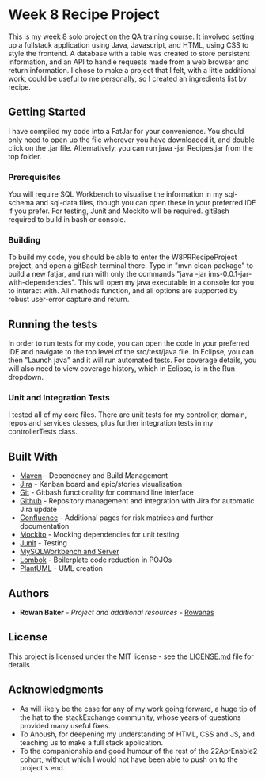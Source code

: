 # Week 8 Recipe Project

This is my week 8 solo project on the QA training course. It involved setting up a fullstack application using Java, Javascript, and HTML, using CSS to style the frontend. A database with a table was created to store persistent information, and an API to handle requests made from a web browser and return information. I chose to make a project that I felt, with a little additional work, could be useful to me personally, so I created an ingredients list by recipe.

## Getting Started

I have compiled my code into a FatJar for your convenience. You should only need to open up the file wherever you have downloaded it, and double click on the .jar file. Alternatively, you can run java -jar Recipes.jar from the top folder.

### Prerequisites

You will require SQL Workbench to visualise the information in my sql-schema and sql-data files, though you can open these in your preferred IDE if you prefer. For testing, Junit and Mockito will be required. gitBash required to build in bash or console.

### Building

To build my code, you should be able to enter the W8PRRecipeProject project, and open a gitBash terminal there. Type in "mvn clean package" to build a new fatjar, and run with only the commands "java -jar ims-0.0.1-jar-with-dependencies".  This will open my java executable in a console for you to interact with. All methods function, and all options are supported by robust user-error capture and return.

## Running the tests

In order to run tests for my code, you can open the code in your preferred IDE and navigate to the top level of the src/test/java file. In Eclipse, you can then "Launch java" and it will run automated tests. For coverage details, you will also need to view coverage history, which in Eclipse, is in the Run dropdown.

### Unit and Integration Tests 

I tested all of my core files. There are unit tests for my controller, domain, repos and services classes, plus further integration tests in my controllerTests class.

## Built With

* [Maven](https://maven.apache.org/) - Dependency and Build Management
* [Jira](https://atlassian.net/jira/) - Kanban board and epic/stories visualisation
* [Git](https://gitforwindows.org/) - Gitbash functionality for command line interface
* [Github](https://github.com/) - Repository management and integration with Jira for automatic Jira update
* [Confluence](https://rowanatwork.atlassian.net/wiki/spaces/~62751f6c7dd556006afefebc/pages/458753/Week+8+Project+Risk+Matrix) - Additional pages for risk matrices and further documentation
* [Mockito](https://site.mockito.org/) - Mocking dependencies for unit testing
* [Junit](https://junit.org/) - Testing
* [MySQLWorkbench and Server](https://www.mysql.com/products/workbench/)
* [Lombok](https://projectlombok.org/) - Boilerplate code reduction in POJOs
* [PlantUML](http://www.plantuml.com/plantuml/uml/) - UML creation

## Authors

* **Rowan Baker** - *Project and additional resources* - [Rowanas](https://github.com/Rowanas)

## License

This project is licensed under the MIT license - see the [LICENSE.md](LICENSE.md) file for details 

## Acknowledgments

* As will likely be the case for any of my work going forward, a huge tip of the hat to the stackExchange community, whose years of questions provided many useful fixes.
* To Anoush, for deepening my understanding of HTML, CSS and JS, and teaching us to make a full stack application. 
* To the companionship and good humour of the rest of the 22AprEnable2 cohort, without which I would not have been able to push on to the project's end.